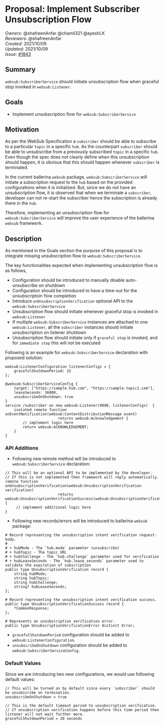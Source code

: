 # Proposal: Implement Subscriber Unsubscription Flow

_Owners_: @shafreenAnfar @chamil321 @ayeshLK  
_Reviewers_: @shafreenAnfar    
_Created_: 2021/10/09  
_Updated_: 2021/10/09  
_Issue_: [#1843](https://github.com/ballerina-platform/ballerina-standard-library/issues/1843)

## Summary
`websub:SubscriberService` should initiate unsubscription flow when graceful stop invoked in `websub:Listener`.

## Goals
* Implement unsubscription flow for `websub:SubscriberService`

## Motivation
As per the WebSub Specification a `subscriber` should be able to subscribe to a particular `topic` in a specific `hub`. As the counterpart `subscriber` should be able to unsubscribe from a previously subscribed `topic` in a specific `hub`. Even though the spec does not clearly define when this unsubscription should happen, it is obvious that this should happen whenever `subscriber` is terminated.

In the current ballerina `websub` package, `websub:SubscriberService` will initiate a subscription request to the `hub` based on the provided configurations when it is initialized. But, since we do not have an unsubscription flow, it is observed that when we terminate a `subscriber`, developer can not re-start the subscriber hence the subscription is already there in the `hub`.

Therefore, implementing an unsubscription flow for `websub:SubcriberService` will improve the user experience of the ballerina `websub` framework.

## Description
As mentioned in the Goals section the purpose of this proposal is to integrate missing unsubscription flow to `websub:SubscriberService`.

The key functionalities expected when implementing unsubscription flow is as follows,
- Configuration should be introduced to manually disable auto-unsubscribe on shutdown
- Configuration should be introduced to have a time-out for the unsubscriptoin flow completion
- Introduce `onUnsubscriptionVerification` optional API to the `websub:SubscriberService`
- Unsubscription flow should initiate whenever graceful stop is invoked in `websub:Listener`
- If multiple `websub:SubscriberService` instances are attached to one `websub:Listener`, all the `subscriber` instances should initiate unsubscription on listener shutdown
- Unsubscription flow should initiate only if `graceful stop` is invoked, and for `immediate stop` this will not be executed

Following is an example for `websub:SubscriberService` declaration with proposed solution:
```ballerina
websub:ListenerConfiguration listenerConfigs = {
    gracefulShutdownPeriod: 15
};

@websub:SubscriberServiceConfig {
    target: ["https://sample.hub.com", "https://sample.topic1.com"], 
    leaseSeconds: 36000,
    unsubscribeOnShutdown: true
}
service /subscriber on new websub:Listener(9090, listenerConfigs)  {
    isolated remote function onEventNotification(websub:ContentDistributionMessage event) 
                        returns websub:Acknowledgement {
        // implement logic here
        return websub:ACKNOWLEDGEMENT;
    }
}
```

### API Additions
- Following new remote method will be introduced to `websub:SubscriberService` declaration:
```ballerina
// This will be an optional API to be implemented by the developer. 
// If this is not implemented then framework will reply automatically.
remote function onUnsubscriptionVerification(websub:UnsubscriptionVerification verification)
                        returns websub:UnsubscriptionVerificationSuccess|websub:UnsubscriptionVerificationError {
     // implement additional logic here 
}
```

- Following new records/errors will be introduced to ballerina `websub` package:
```ballerina
# Record representing the unsubscription intent verification request-body.
#
# + hubMode - The `hub.mode` parameter (unsubscribe)
# + hubTopic - The topic URL
# + hubChallenge - The `hub.challenge` parameter used for verification
# + hubLeaseSeconds - The `hub.lease_seconds` parameter used to validate the expiration of subscription
public type UnsubscriptionVerification record {
    string hubMode;
    string hubTopic;
    string hubChallenge;
    string? hubLeaseSeconds;
};

# Record representing the unsubscription intent verification success.
public type UnsubscriptionVerificationSuccess record {
    *CommonResponse;
};

# Represents an unsubscription verification error.
public type UnsubscriptionVerificationError distinct Error;
```

- `gracefulShutdownPeriod` configuration should be added to `websub:ListenerConfiguration`.
- `unsubscribeOnShutdown` configuration should be added to `websub:SubscriberServiceConfig`.

### Default Values
Since we are introducing two new configurations, we would use following default values:
```ballerina
// This will be turned on by default since every `subscriber` should be unsubscribe on termination.
unsubscribeOnShutdown = true

// This is the default timeout period to unsubscription verification. 
// If unsubscription verification happens before this time period then listener will not wait further more.
gracefulShutdownPeriod = 20 seconds
```
